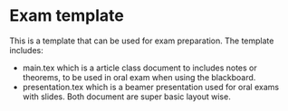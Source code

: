 # Exam template

This is a template that can be used for exam preparation.
The template includes:
- main.tex which is a article class document to includes notes or theorems, to be used in oral exam when using the blackboard.
- presentation.tex which is a beamer presentation used for oral exams with slides.
Both document are super basic layout wise.
